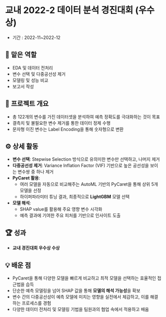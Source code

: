 # 교내 2022-2 데이터 분석 경진대회 (우수상)
- 기간 : 2022-11~2022-12
## 📌 맡은 역할
- EDA 및 데이터 전처리
- 변수 선택 및 다중공선성 제거
- 모델링 및 성능 비교
- 보고서 작성

## 🧩 프로젝트 개요
- 총 122개의 변수를 가진 데이터셋을 분석하여 예측 정확도를 극대화하는 것이 목표
- 결측치 및 불필요한 변수 제거를 통한 데이터 정제 수행
- 문자형 이진 변수는 Label Encoding을 통해 숫자형으로 변환

## ⚙️ 상세 활동
- **변수 선택**: Stepwise Selection 방식으로 유의미한 변수만 선택하고, 나머지 제거
- **다중공선성 제거**: Variance Inflation Factor (VIF) 기반으로 높은 공선성을 보이는 변수쌍 중 하나 제거
- **PyCaret 활용**:
  - 여러 모델을 자동으로 비교해주는 AutoML 기반의 PyCaret을 통해 상위 5개 모델을 선정
  - 하이퍼파라미터 튜닝 결과, 최종적으로 **LightGBM** 모델 선택
- **모델 해석**:
  - SHAP value를 활용해 주요 영향 변수 시각화
  - 예측 결과에 기여한 주요 피처를 기반으로 인사이트 도출

## 🏆 성과
- **교내 경진대회 우수상 수상**

## 💡 배운 점
- PyCaret을 통해 다양한 모델을 빠르게 비교하고 최적 모델을 선택하는 효율적인 접근법을 습득
- 단순한 예측 모델링을 넘어 SHAP 값을 통해 **모델의 해석 가능성**을 확보
- 변수 간의 다중공선성이 예측 모델에 미치는 영향을 실전에서 체감하고, 이를 해결하는 프로세스를 경험
- 다양한 데이터 전처리 및 모델링 기법을 팀원과의 협업 속에서 적용하고 배움
